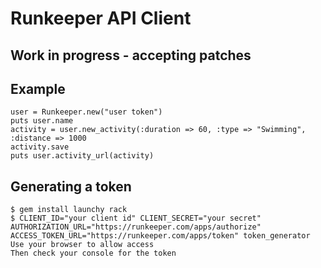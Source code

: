 # Runkeeper API Client
## Work in progress - accepting patches

## Example
    user = Runkeeper.new("user token")
    puts user.name
    activity = user.new_activity(:duration => 60, :type => "Swimming", :distance => 1000
    activity.save
    puts user.activity_url(activity)

## Generating a token
    $ gem install launchy rack
    $ CLIENT_ID="your client id" CLIENT_SECRET="your secret" AUTHORIZATION_URL="https://runkeeper.com/apps/authorize" ACCESS_TOKEN_URL="https://runkeeper.com/apps/token" token_generator
    Use your browser to allow access
    Then check your console for the token
